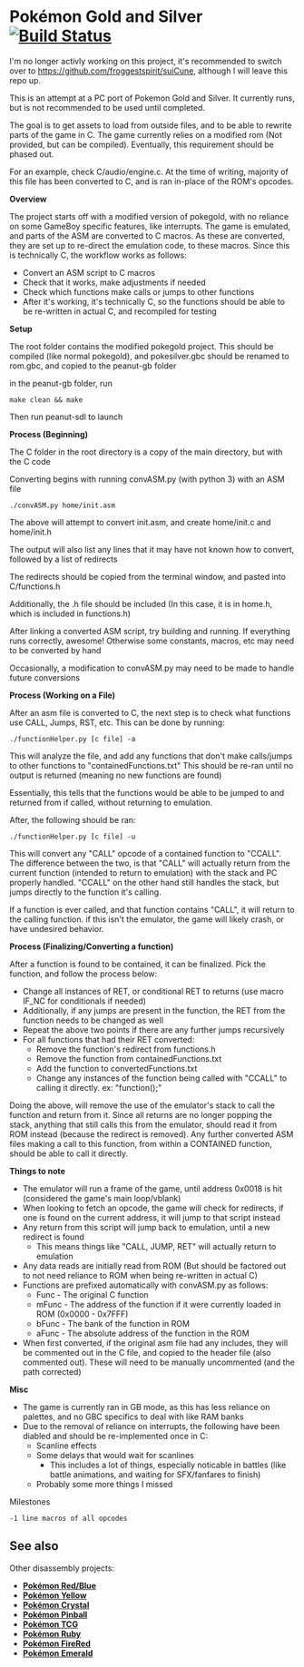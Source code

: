 # Pokémon Gold and Silver [![Build Status][ci-badge]][ci]

I'm no longer activly working on this project, it's recommended to switch over to https://github.com/froggestspirit/suiCune, although I will leave this repo up.

This is an attempt at a PC port of Pokemon Gold and Silver. It currently runs, but is not recommended to be used until completed.

The goal is to get assets to load from outside files, and to be able to rewrite parts of the game in C. The game currently relies on a modified rom (Not provided, but can be compiled). Eventually, this requirement should be phased out.

For an example, check C/audio/engine.c. At the time of writing, majority of this file has been converted to C, and is ran in-place of the ROM's opcodes.


**Overview**

The project starts off with a modified version of pokegold, with no reliance on some GameBoy specific features, like interrupts. The game is emulated, and parts of the ASM are converted to C macros. As these are converted, they are set up to re-direct the emulation code, to these macros. Since this is technically C, the workflow works as follows:
- Convert an ASM script to C macros
- Check that it works, make adjustments if needed
- Check which functions make calls or jumps to other functions
- After it's working, it's technically C, so the functions should be able to be re-written in actual C, and recompiled for testing


**Setup**

The root folder contains the modified pokegold project. This should be compiled (like normal pokegold), and pokesilver.gbc should be renamed to rom.gbc, and copied to the peanut-gb folder

in the peanut-gb folder, run

    make clean && make

Then run peanut-sdl to launch


**Process (Beginning)**

The C folder in the root directory is a copy of the main directory, but with the C code

Converting begins with running convASM.py (with python 3) with an ASM file

    ./convASM.py home/init.asm

The above will attempt to convert init.asm, and create home/init.c and home/init.h

The output will also list any lines that it may have not known how to convert, followed by a list of redirects

The redirects should be copied from the terminal window, and pasted into C/functions.h

Additionally, the .h file should be included (In this case, it is in home.h, which is included in functions.h)

After linking a converted ASM script, try building and running. If everything runs correctly, awesome! Otherwise some constants, macros, etc may need to be converted by hand

Occasionally, a modification to convASM.py may need to be made to handle future conversions


**Process (Working on a File)**

After an asm file is converted to C, the next step is to check what functions use CALL, Jumps, RST, etc. This can be done by running:

    ./functionHelper.py [c file] -a

This will analyze the file, and add any functions that don't make calls/jumps to other functions to "containedFunctions.txt" This should be re-ran until no output is returned (meaning no new functions are found)

Essentially, this tells that the functions would be able to be jumped to and returned from if called, without returning to emulation.

After, the following should be ran:

    ./functionHelper.py [c file] -u

This will convert any "CALL" opcode of a contained function to "CCALL". The difference between the two, is that "CALL" will actually return from the current function (intended to return to emulation) with the stack and PC properly handled. "CCALL" on the other hand still handles the stack, but jumps directly to the function it's calling.

If a function is ever called, and that function contains "CALL", it will return to the calling function. if this isn't the emulator, the game will likely crash, or have undesired behavior.


**Process (Finalizing/Converting a function)**

After a function is found to be contained, it can be finalized. Pick the function, and follow the process below:

- Change all instances of RET, or conditional RET to returns (use macro IF_NC for conditionals if needed)
- Additionally, if any jumps are present in the function, the RET from the function needs to be changed as well
- Repeat the above two points if there are any further jumps recursively
- For all functions that had their RET converted:
    - Remove the function's redirect from functions.h
    - Remove the function from containedFunctions.txt
    - Add the function to convertedFunctions.txt
    - Change any instances of the function being called with "CCALL" to calling it directly. ex: "function();"

Doing the above, will remove the use of the emulator's stack to call the function and return from it. Since all returns are no longer popping the stack, anything that still calls this from the emulator, should read it from ROM instead (because the redirect is removed). Any further converted ASM files making a call to this function, from within a CONTAINED function, should be able to call it directly.


**Things to note**

- The emulator will run a frame of the game, until address 0x0018 is hit (considered the game's main loop/vblank)
- When looking to fetch an opcode, the game will check for redirects, if one is found on the current address, it will jump to that script instead
- Any return from this script will jump back to emulation, until a new redirect is found
    - This means things like "CALL, JUMP, RET" will actually return to emulation
- Any data reads are initially read from ROM (But should be factored out to not need reliance to ROM when being re-written in actual C)
- Functions are prefixed automatically with convASM.py as follows:
    - Func - The original C function
    - mFunc - The address of the function if it were currently loaded in ROM (0x0000 - 0x7FFF)
    - bFunc - The bank of the function in ROM
    - aFunc - The absolute address of the function in the ROM
- When first converted, if the original asm file had any includes, they will be commented out in the C file, and copied to the header file (also commented out). These will need to be manually uncommented (and the path corrected)

**Misc**

- The game is currently ran in GB mode, as this has less reliance on palettes, and no GBC specifics to deal with like RAM banks
- Due to the removal of reliance on interrupts, the following have been diabled and should be re-implemented once in C:
    - Scanline effects
    - Some delays that would wait for scanlines
        - This includes a lot of things, especially noticable in battles (like battle animations, and waiting for SFX/fanfares to finish)
    - Probably some more things I missed

Milestones

    -1 line macros of all opcodes

## See also

Other disassembly projects:

- [**Pokémon Red/Blue**][pokered]
- [**Pokémon Yellow**][pokeyellow]
- [**Pokémon Crystal**][pokecrystal]
- [**Pokémon Pinball**][pokepinball]
- [**Pokémon TCG**][poketcg]
- [**Pokémon Ruby**][pokeruby]
- [**Pokémon FireRed**][pokefirered]
- [**Pokémon Emerald**][pokeemerald]

[pokered]: https://github.com/pret/pokered
[pokeyellow]: https://github.com/pret/pokeyellow
[pokecrystal]: https://github.com/pret/pokecrystal
[pokepinball]: https://github.com/pret/pokepinball
[poketcg]: https://github.com/pret/poketcg
[pokeruby]: https://github.com/pret/pokeruby
[pokefirered]: https://github.com/pret/pokefirered
[pokeemerald]: https://github.com/pret/pokeemerald
[discord]: https://discord.gg/d5dubZ3
[irc]: https://web.libera.chat/?#pret
[ci]: https://github.com/pret/pokegold/actions
[ci-badge]: https://github.com/pret/pokegold/actions/workflows/main.yml/badge.svg
